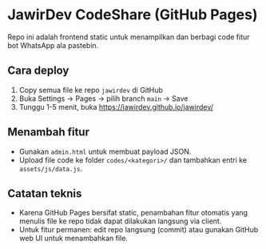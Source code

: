 # JawirDev CodeShare (GitHub Pages)

Repo ini adalah frontend static untuk menampilkan dan berbagi code fitur bot WhatsApp ala pastebin.

## Cara deploy
1. Copy semua file ke repo `jawirdev` di GitHub
2. Buka Settings → Pages → pilih branch `main` → Save
3. Tunggu 1-5 menit, buka https://jawirdev.github.io/jawirdev/

## Menambah fitur
- Gunakan `admin.html` untuk membuat payload JSON.
- Upload file code ke folder `codes/<kategori>/` dan tambahkan entri ke `assets/js/data.js`.

## Catatan teknis
- Karena GitHub Pages bersifat static, penambahan fitur otomatis yang menulis file ke repo tidak dapat dilakukan langsung via client.
- Untuk fitur permanen: edit repo langsung (commit) atau gunakan GitHub web UI untuk menambahkan file.